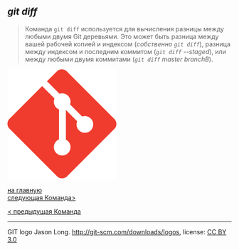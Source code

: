 ## ***git diff***

> Команда `git diff` используется для вычисления разницы между любыми двумя Git деревьями. Это может быть разница между вашей рабочей копией и индексом (*собственно `git diff`*), разница между индексом и последним коммитом (*`git diff` --staged*), или между любыми двумя коммитами (*`git diff` master branchB*).

![git-logo](/Git-Icon.svg)

[на главную](/readme.md)                 
[следующая Команда>](/4commit.md)

[< предыдущая Команда](/2status.md)

---
GIT logo Jason Long. http://git-scm.com/downloads/logos, 
license: [CC BY 3.0](https://creativecommons.org/licenses/by/3.0/)
